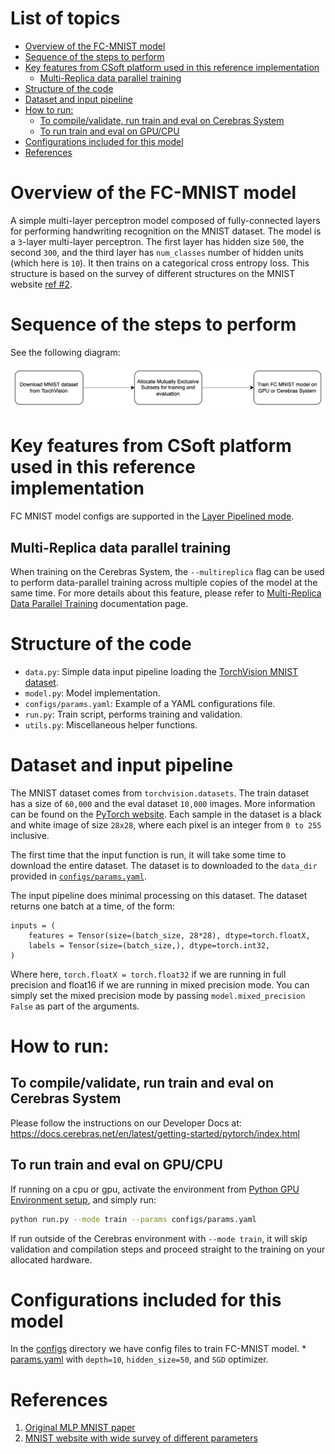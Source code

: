 # List of topics

- [Overview of the FC-MNIST model](#overview-of-the-fc-mnist-model)
- [Sequence of the steps to perform](#sequence-of-the-steps-to-perform)
- [Key features from CSoft platform used in this reference implementation](#key-features-from-csoft-platform-used-in-this-reference-implementation)
  - [Multi-Replica data parallel training](#multi-replica-data-parallel-training)
- [Structure of the code](#structure-of-the-code)
- [Dataset and input pipeline](#dataset-and-input-pipeline)
- [How to run:](#how-to-run)
  - [To compile/validate, run train and eval on Cerebras System](#to-compilevalidate-run-train-and-eval-on-cerebras-system)
  - [To run train and eval on GPU/CPU](#to-run-train-and-eval-on-gpucpu)
- [Configurations included for this model](#configurations-included-for-this-model)
- [References](#references)

# Overview of the FC-MNIST model

A simple multi-layer perceptron model composed of fully-connected layers
for performing handwriting recognition on the MNIST dataset.
The model is a `3`-layer multi-layer perceptron. The first layer has hidden
size `500`, the second `300`, and the third layer has `num_classes` number of
hidden units (which here is `10`). It then trains on a categorical cross entropy
loss. This structure is based on the survey of different structures on the
MNIST website [ref #2](#references).

# Sequence of the steps to perform
See the following diagram:

![Diagram](../images/torch_fcmnist.png)

# Key features from CSoft platform used in this reference implementation
FC MNIST model configs are supported in the [Layer Pipelined mode](https://docs.cerebras.net/en/latest/cerebras-basics/cerebras-execution-modes.html#layer-pipelined-mode).

## Multi-Replica data parallel training
When training on the Cerebras System, the `--multireplica` flag can be used to perform data-parallel training
across multiple copies of the model at the same time. For more details about this feature, please refer
to [Multi-Replica Data Parallel Training](https://docs.cerebras.net/en/private/general/multi-replica-data-parallel-training.html) documentation page.

# Structure of the code
* `data.py`: Simple data input pipeline loading the [TorchVision MNIST dataset](https://pytorch.org/vision/stable/datasets.html).
* `model.py`: Model implementation. 
* `configs/params.yaml`: Example of a YAML configurations file.
* `run.py`: Train script, performs training and validation.
* `utils.py`: Miscellaneous helper functions.

# Dataset and input pipeline

The MNIST dataset comes from `torchvision.datasets`. The train dataset
has a size of `60,000` and the eval dataset `10,000` images.
More information can be found on the
[PyTorch website](https://pytorch.org/vision/0.8/datasets.html#mnist).
Each sample in the dataset is a black and white image of size `28x28`, where
each pixel is an integer from `0 to 255` inclusive.

The first time that the input function is run, it will take some time
to download the entire dataset.
The dataset is to downloaded to the `data_dir` provided in [`configs/params.yaml`](./configs/params.yaml).

The input pipeline does minimal processing on this dataset. The dataset returns one batch at a time, of the form:
```
inputs = (
    features = Tensor(size=(batch_size, 28*28), dtype=torch.floatX,
    labels = Tensor(size=(batch_size,), dtype=torch.int32,
)
```
Where here, `torch.floatX = torch.float32` if we are running in full precision and float16 if we are running in mixed precision mode. You can simply set the mixed precision mode by passing `model.mixed_precision False` as part of the arguments.

# How to run:

## To compile/validate, run train and eval on Cerebras System

Please follow the instructions on our Developer Docs at:
https://docs.cerebras.net/en/latest/getting-started/pytorch/index.html

## To run train and eval on GPU/CPU

If running on a cpu or gpu, activate the environment from [Python GPU Environment setup](../../../PYTHON-SETUP.md), and simply run:

```bash
python run.py --mode train --params configs/params.yaml
```

If run outside of the Cerebras environment with `--mode train`, it will skip validation and compilation steps and proceed straight to the training on your allocated hardware.


# Configurations included for this model
In the [configs](./configs/) directory we have config files to train FC-MNIST model.
    * [params.yaml](./configs/params.yaml) with `depth=10`, `hidden_size=50`, and `SGD` optimizer.

# References

1. [Original MLP MNIST paper](http://yann.lecun.com/exdb/publis/pdf/lecun-98.pdf)
2. [MNIST website with wide survey of different parameters](
    http://yann.lecun.com/exdb/mnist/)
